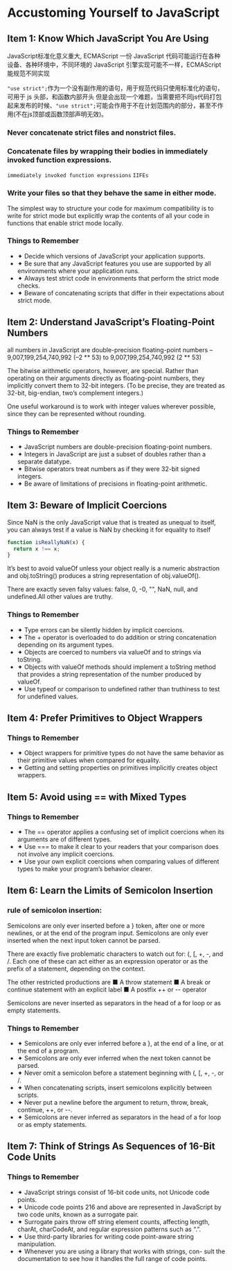 
# Accustoming Yourself to JavaScript

## Item 1: Know Which JavaScript You Are Using

JavaScript标准化意义重大, ECMAScript
一份 JavaScript 代码可能运行在各种设备、各种环境中，不同环境的 JavaScript 引擎实现可能不一样，ECMAScript 能规范不同实现

`"use strict";`作为一个没有副作用的语句，用于规范代码只使用标准化的语句，可用于 js 头部，和函数内部开头
但是会出现一个难题，当需要把不同js代码打包起来发布的时候、`"use strict";`可能会作用于不在计划范围内的部分，甚至不作用(不在js顶部或函数顶部声明无效)。
### Never concatenate strict files and nonstrict files.
### Concatenate files by wrapping their bodies in immediately invoked function expressions.

`immediately invoked function expressions` `IIFEs`

### Write your files so that they behave the same in either mode.
The simplest way to structure your code for maximum compatibility is to write for strict mode but explicitly wrap the contents of all your code in functions that enable strict mode locally.

### Things to Remember
- ✦ Decide which versions of JavaScript your application supports.
- ✦ Be sure that any JavaScript features you use are supported by all environments where your application runs.
- ✦ Always test strict code in environments that perform the strict mode checks.
- ✦ Beware of concatenating scripts that differ in their expectations about strict mode.

## Item 2: Understand JavaScript’s Floating-Point Numbers
all numbers in JavaScript are double-precision floating-point numbers
–9,007,199,254,740,992 (–2 ** 53) to 9,007,199,254,740,992 (2 ** 53)

The bitwise arithmetic operators, however, are special. Rather than operating on their arguments directly as floating-point numbers, they implicitly convert them to 32-bit integers. (To be precise, they are treated as 32-bit, big-endian, two’s complement integers.) 

One useful workaround is to work with integer values wherever possible, since they can be represented without rounding.

### Things to Remember
- ✦ JavaScript numbers are double-precision floating-point numbers.
- ✦ Integers in JavaScript are just a subset of doubles rather than a separate datatype.
- ✦ Bitwise operators treat numbers as if they were 32-bit signed integers.
- ✦ Be aware of limitations of precisions in floating-point arithmetic.

## Item 3: Beware of Implicit Coercions

Since NaN is the only JavaScript value that is treated as unequal to itself, you can always test if a value is NaN by checking it for equality to itself

```js
function isReallyNaN(x) { 
  return x !== x;
}
```

 It’s best to avoid valueOf unless your object really is a numeric abstraction and obj.toString() produces a string representation of obj.valueOf().

 There are exactly seven falsy values: false, 0, -0, "", NaN, null, and undefined.All other values are truthy.


### Things to Remember
- ✦ Type errors can be silently hidden by implicit coercions.
- ✦ The + operator is overloaded to do addition or string concatenation depending on its argument types.
- ✦ Objects are coerced to numbers via valueOf and to strings via toString.
- ✦ Objects with valueOf methods should implement a toString method that provides a string representation of the number produced by valueOf.
- ✦ Use typeof or comparison to undefined rather than truthiness to test for undefined values.

## Item 4: Prefer Primitives to Object Wrappers

### Things to Remember
- ✦ Object wrappers for primitive types do not have the same behavior as their primitive values when compared for equality.
- ✦ Getting and setting properties on primitives implicitly creates object wrappers.

## Item 5: Avoid using == with Mixed Types

### Things to Remember
- ✦ The == operator applies a confusing set of implicit coercions when its arguments are of different types.
- ✦ Use === to make it clear to your readers that your comparison does not involve any implicit coercions.
- ✦ Use your own explicit coercions when comparing values of different types to make your program’s behavior clearer.

## Item 6: Learn the Limits of Semicolon Insertion

### rule of semicolon insertion:
Semicolons are only ever inserted before a } token, after one or more newlines, or at the end of the program input.
Semicolons are only ever inserted when the next input token cannot be parsed.

There are exactly five problematic characters to watch out for: (, [, +, -, and /. Each one of these can act either as an expression operator or as the prefix of a statement, depending on the context.

The other restricted productions are
■ A throw statement
■ A break or continue statement with an explicit label
■ A postfix ++ or -- operator

Semicolons are never inserted as separators in the head of a for loop or as empty statements.

### Things to Remember
- ✦ Semicolons are only ever inferred before a }, at the end of a line, or at the end of a program.
- ✦ Semicolons are only ever inferred when the next token cannot be parsed.
- ✦ Never omit a semicolon before a statement beginning with (, [, +, -, or /.
- ✦ When concatenating scripts, insert semicolons explicitly between scripts.
- ✦ Never put a newline before the argument to return, throw, break, continue, ++, or --.
- ✦ Semicolons are never inferred as separators in the head of a for loop or as empty statements.

## Item 7: Think of Strings As Sequences of 16-Bit Code Units

### Things to Remember
- ✦ JavaScript strings consist of 16-bit code units, not Unicode code points.
- ✦ Unicode code points 216 and above are represented in JavaScript by two code units, known as a surrogate pair.
- ✦ Surrogate pairs throw off string element counts, affecting length, charAt, charCodeAt, and regular expression patterns such as “.”.
- ✦ Use third-party libraries for writing code point-aware string manipulation.
- ✦ Whenever you are using a library that works with strings, con- sult the documentation to see how it handles the full range of code points.